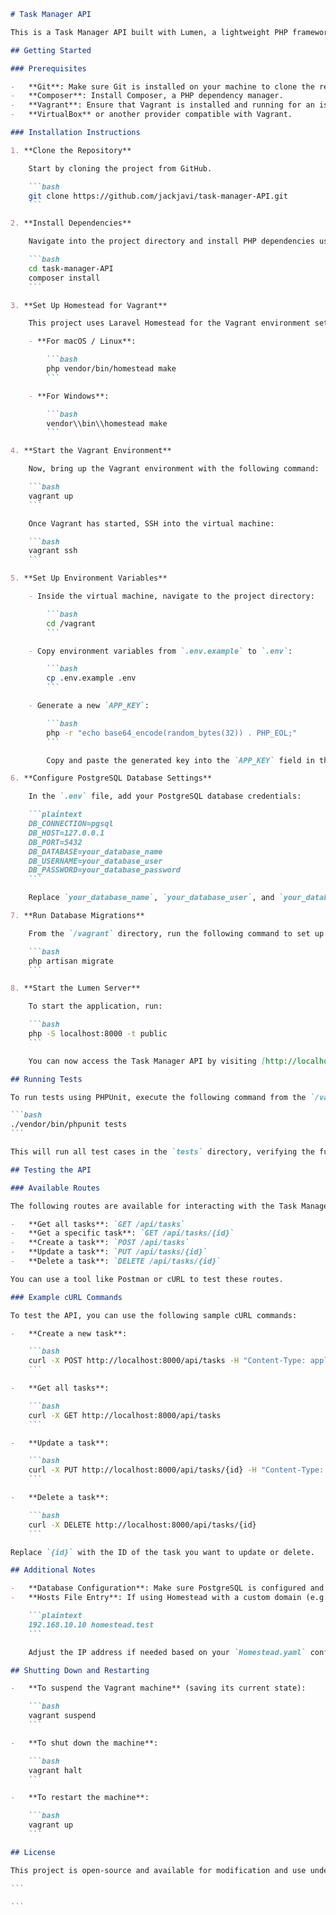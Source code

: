 ````markdown
# Task Manager API

This is a Task Manager API built with Lumen, a lightweight PHP framework. It provides RESTful endpoints to manage tasks, including creating, updating, and deleting tasks.

## Getting Started

### Prerequisites

-   **Git**: Make sure Git is installed on your machine to clone the repository.
-   **Composer**: Install Composer, a PHP dependency manager.
-   **Vagrant**: Ensure that Vagrant is installed and running for an isolated development environment.
-   **VirtualBox** or another provider compatible with Vagrant.

### Installation Instructions

1. **Clone the Repository**

    Start by cloning the project from GitHub.

    ```bash
    git clone https://github.com/jackjavi/task-manager-API.git
    ```

2. **Install Dependencies**

    Navigate into the project directory and install PHP dependencies using Composer.

    ```bash
    cd task-manager-API
    composer install
    ```

3. **Set Up Homestead for Vagrant**

    This project uses Laravel Homestead for the Vagrant environment setup. Run the following commands to generate the necessary `Vagrantfile` and `Homestead.yaml` configuration files.

    - **For macOS / Linux**:

        ```bash
        php vendor/bin/homestead make
        ```

    - **For Windows**:

        ```bash
        vendor\\bin\\homestead make
        ```

4. **Start the Vagrant Environment**

    Now, bring up the Vagrant environment with the following command:

    ```bash
    vagrant up
    ```

    Once Vagrant has started, SSH into the virtual machine:

    ```bash
    vagrant ssh
    ```

5. **Set Up Environment Variables**

    - Inside the virtual machine, navigate to the project directory:

        ```bash
        cd /vagrant
        ```

    - Copy environment variables from `.env.example` to `.env`:

        ```bash
        cp .env.example .env
        ```

    - Generate a new `APP_KEY`:

        ```bash
        php -r "echo base64_encode(random_bytes(32)) . PHP_EOL;"
        ```

        Copy and paste the generated key into the `APP_KEY` field in the `.env` file.

6. **Configure PostgreSQL Database Settings**

    In the `.env` file, add your PostgreSQL database credentials:

    ```plaintext
    DB_CONNECTION=pgsql
    DB_HOST=127.0.0.1
    DB_PORT=5432
    DB_DATABASE=your_database_name
    DB_USERNAME=your_database_user
    DB_PASSWORD=your_database_password
    ```

    Replace `your_database_name`, `your_database_user`, and `your_database_password` with your actual PostgreSQL credentials.

7. **Run Database Migrations**

    From the `/vagrant` directory, run the following command to set up the database tables:

    ```bash
    php artisan migrate
    ```

8. **Start the Lumen Server**

    To start the application, run:

    ```bash
    php -S localhost:8000 -t public
    ```

    You can now access the Task Manager API by visiting [http://localhost:8000](http://localhost:8000) in your browser.

## Running Tests

To run tests using PHPUnit, execute the following command from the `/vagrant` directory:

```bash
./vendor/bin/phpunit tests
```

This will run all test cases in the `tests` directory, verifying the functionality of the API.

## Testing the API

### Available Routes

The following routes are available for interacting with the Task Manager API:

-   **Get all tasks**: `GET /api/tasks`
-   **Get a specific task**: `GET /api/tasks/{id}`
-   **Create a task**: `POST /api/tasks`
-   **Update a task**: `PUT /api/tasks/{id}`
-   **Delete a task**: `DELETE /api/tasks/{id}`

You can use a tool like Postman or cURL to test these routes.

### Example cURL Commands

To test the API, you can use the following sample cURL commands:

-   **Create a new task**:

    ```bash
    curl -X POST http://localhost:8000/api/tasks -H "Content-Type: application/json" -d '{"title": "New Task", "description": "Task description", "status": "pending"}'
    ```

-   **Get all tasks**:

    ```bash
    curl -X GET http://localhost:8000/api/tasks
    ```

-   **Update a task**:

    ```bash
    curl -X PUT http://localhost:8000/api/tasks/{id} -H "Content-Type: application/json" -d '{"title": "Updated Task", "status": "completed"}'
    ```

-   **Delete a task**:

    ```bash
    curl -X DELETE http://localhost:8000/api/tasks/{id}
    ```

Replace `{id}` with the ID of the task you want to update or delete.

## Additional Notes

-   **Database Configuration**: Make sure PostgreSQL is configured and running, with the database and user set up as specified in your `.env` file.
-   **Hosts File Entry**: If using Homestead with a custom domain (e.g., `http://homestead.test`), add an entry to your `/etc/hosts` file as follows:

    ```plaintext
    192.168.10.10 homestead.test
    ```

    Adjust the IP address if needed based on your `Homestead.yaml` configuration.

## Shutting Down and Restarting

-   **To suspend the Vagrant machine** (saving its current state):

    ```bash
    vagrant suspend
    ```

-   **To shut down the machine**:

    ```bash
    vagrant halt
    ```

-   **To restart the machine**:

    ```bash
    vagrant up
    ```

## License

This project is open-source and available for modification and use under the MIT License.

```

```
````
